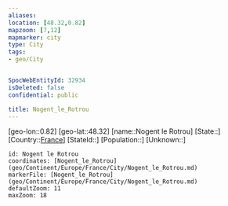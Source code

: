 ```yaml
---
aliases: 
location: [48.32,0.82]
mapzoom: [7,12] 
mapmarker: city 
type: City
tags:
- geo/City


SpocWebEntityId: 32934
isDeleted: false
confidential: public

title: Nogent_le_Rotrou
---
```

[geo-lon::0.82]
[geo-lat::48.32]
[name::Nogent le Rotrou]
[State::]
[Country::[France](geo/Continent/Europe/France.md)]
[StateId::]
[Population::]
[Unknown::]


```leaflet
id: Nogent le Rotrou
coordinates: [Nogent_le_Rotrou](geo/Continent/Europe/France/City/Nogent_le_Rotrou.md)
markerFile: [Nogent_le_Rotrou](geo/Continent/Europe/France/City/Nogent_le_Rotrou.md)
defaultZoom: 11 
maxZoom: 18
```


